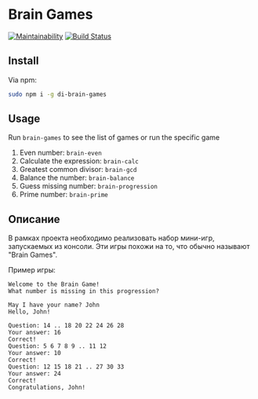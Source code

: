 Brain Games
===========

[![Maintainability](https://api.codeclimate.com/v1/badges/b6d77ad165437a5936cd/maintainability)](https://codeclimate.com/github/ryabtsovdn/project-lvl1-s212/maintainability)
[![Build Status](https://travis-ci.org/ryabtsovdn/project-lvl1-s212.svg?branch=master)](https://travis-ci.org/ryabtsovdn/project-lvl1-s212)

Install
-------

Via npm:

```bash
sudo npm i -g di-brain-games
```

Usage
-----

Run `brain-games` to see the list of games or run the specific game

1. Even number: `brain-even`
1. Calculate the expression: `brain-calc`
1. Greatest common divisor: `brain-gcd`
1. Balance the number: `brain-balance`
1. Guess missing number: `brain-progression`
1. Prime number: `brain-prime`

## Описание

В рамках проекта необходимо реализовать набор мини-игр, запускаемых из консоли. Эти игры похожи на то, что обычно называют "Brain Games".

Пример игры:

```console
Welcome to the Brain Game!
What number is missing in this progression?

May I have your name? John
Hello, John!

Question: 14 .. 18 20 22 24 26 28
Your answer: 16
Correct!
Question: 5 6 7 8 9 .. 11 12
Your answer: 10
Correct!
Question: 12 15 18 21 .. 27 30 33
Your answer: 24
Correct!
Congratulations, John!
```
